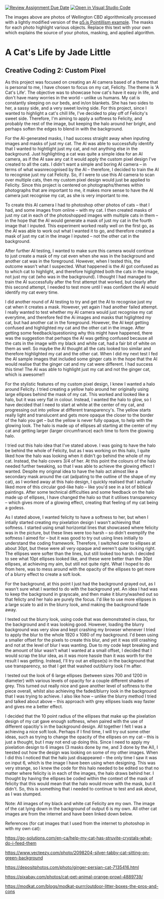 [![Review Assignment Due Date](https://classroom.github.com/assets/deadline-readme-button-24ddc0f5d75046c5622901739e7c5dd533143b0c8e959d652212380cedb1ea36.svg)](https://classroom.github.com/a/fhdOjw6q)
[![Open in Visual Studio Code](https://classroom.github.com/assets/open-in-vscode-718a45dd9cf7e7f842a935f5ebbe5719a5e09af4491e668f4dbf3b35d5cca122.svg)](https://classroom.github.com/online_ide?assignment_repo_id=11930259&assignment_repo_type=AssignmentRepo)

The images above are photos of Wellington CBD algorithmically processed with a lightly modified version of the [p5.js Pointillism example](https://p5js.org/examples/image-pointillism.html). The masks for each photo highlight various objects. Replace this text with your own which explains the source of your photos, masking, and applied algorithm.

# A Cat's Life by Jade Little
## Creative Coding 2: Custom Pixel

As this project was focused on creating an AI camera based of a theme that is personal to me, I have chosen to focus on my cat, Felicity. The theme is 'A Cat's Life'. The objective was to showcase how cat's have it easy in life, and don't have many worries in the world – unlike us humans. My cat is constantly sleeping on our beds, and in/on blankets. She has two sides to her, a sassy side, and a very sweet loving side. For this project, since I wanted to highlight a cat's chill life, I've decided to play off of Felicity's sweet side. Therefore, I'm aiming to apply a softness to Felicity, and probably the rest of the image, but keeping the halo around her bright, and perhaps soften the edges to blend in with the background.

For the AI-generated masks, I had success straight away when inputing images and masks of just my cat. The AI was able to successfully identify that I wanted to hightlight just my cat, and not anything else in the background. Just highlighting a cat was quite a simple idea for an AI camera, as if the AI saw any cat it would apply the custom pixel design I've created to all the cats. I didn't want a simple and boring AI camera – in terms of what wasnrecognised by the AI – therefore, I decided to train the AI to recognise just my cat Felicity. So, if I were to use this AI camera to scan over multiple cats, then my custom pixel design would just be applied to Felicity. Since this project is centered on photographs/themes within photographs that are important to me, it makes more sense to have the AI camera just recognise my cat, as she is very important to me. 

To create this AI camera I had to photoshop other photos of cats – that I had, and some images from online – with my cat. I then created masks of just my cat in each of the photoshopped images with multiple cats in them – in the hope that the AI would generate a mask of just my cat in the fourth image that I inputed. This experiment worked really well on the first go, as the AI was able to work out what I wanted it to go, and therefore created a mask of just my cat in the image I inputed – not the other cat in the background. 

After further AI testing, I wanted to make sure this camera would continue to just create a mask of my cat even when she was in the background and another cat was in the foreground. However, when I tested this, the outcome wasn't what I suspected. What happened is the AI got confused as to which cat to highlight, and therefore higlighted both the cats in the image, not just my cat (who was in the background). I thought I had managed to train the AI successfully after the first attempt that worked, but clearly after this second attempt, I needed to test more until I was confident the AI would identify my cat every time. 

I did another round of AI testing to try and get the AI to recognise just my cat when it creates a mask. However, yet again I had another failed attempt. I really wanted to test whether my AI camera would just recognise my cat everytime, and therefore fed the Ai images and masks that higlighted my cat, but had another cat in the foreground. However, the AI kept getting confused and highlighted my cat and the other cat in the image. After getting some feedback/questioning why this might have happened, there was the suggestion that perhaps the AI was getting confused because all the cats in the image with my black and white cat, had a fair bit of white on them as well. So maybe the AI thought all the cats looked too similar and therefore highlighted my cat and the other cat. When I did my next test I fed the AI sample images that included some ginger cats in the hope that the AI would realise that the ginger cat and my cat were different. I had success this time! The AI was able to highlight just my cat and not the ginger cat, which is awesome!!

For the stylistic features of my custom pixel design, I knew I wanted a halo around Felicity. I tried creating a yellow halo around her originally using large ellipses behind the mask of my cat. This worked and looked like a halo, but it was very flat in colour. Instead, I wanted the halo to glow, so I have decided that I need to start at white at the center of my cat, and progressing out into yellow at different transparency's. The yellow starts really light and translucent and gets more opaque the closer to the border of the halo you get – but the yellow is never fully opaque, to help with the glowing look. The halo is made up of ellipses all starting at the center of my cat and getting larger (larger circumfrance) each time to form the glowing halo. 

I tried out this halo idea that I've stated above. I was going to have the halo be behind the whole of Felicity, but as I was working on this halo, I quite liked how the halo was looking when it didn't go behind the whole of my cat. Instead, the halo covers 3/4 of her. At this point the colours of the halo needed further tweaking, so that I was able to achieve the glowing effect I wanted. Despite my original idea to have the halo act almost like a secondary mask around the cat (adpating to the outline of the shape of my cat), as I worked away at this halo design, I quickly realised that I actually liked more of this circular god-like halo – like you'd see in a lot of biblical paintings. After some technical difficulties and some feedback on the halo made up of ellipses, I have changed the halo so that it utilises transparency – which gives more of a glowing effect, creating that feeling of my cat being a godess. 

As I stated above, I wanted felicity to have a softness to her, but when I intially started creating my pixelation design I wasn't achieving that softness. I started using small horizontal lines that showcased where felicity was in the picture, but these lines were too harsh – so didn't exemplify the softness I aimed for – but it was good to try out using lines initially to understand the coding framework. Therefore, I switched over to ellipses at about 30pt, but these were all very opaque and weren't quite looking right. The ellipses were softer than the lines, but still looked too harsh. I decided to see what 10pt ellipses looked like, and these were better than the 30pt ellipses, at achieving my aim, but still not quite right. What I hoped to do from here, was to mess around with the opacity of the ellipses to get more of a blurry effect to create a soft look. 

For the background, at this point I just had the background grayed out, as I wasn't sure what I wanted to do with the background yet. An idea I had was to keep the background in grayscale, and then make it blurry/washed out so that felicty and her halo are purely the focus. I'd like to use more ellipses in a large scale to aid in the blurry look, amd making the background fade away.  

I tested out the blurry look, using code that was demonstrated in class, for the background and it was looking good. However, loading the blurry background was very slow and kept crashing my browser whenever I tried to apply the blur to the whole 1920 x 1080 of my background. I'd been using a smaller offset for the pixels to create this blur, and yet it was still crashing and not at the level of blur I was wanting. Due to my code kept breaking and the amount of blur wasn't what I wanted at a small offset, I decided that I would scrap the blur idea, as it was more hassle than it was worth for the result I was getting. Instead, I'll try out an ellipse(s) in the background that use transparency, so that I get that washed out/blurry look I'm after. 

I tested out the look of 6 large ellipses (between sizes 700 and 1200 in diameter) with various levels of opacity for a couple different shades of grey. This turned out really nice and gave another level of softness to the piece overall, whilst also achieving the faded/blurry look in the background that I was trying to achieve. I also like how – unlike the blurry method I tried and talked about above – this approach with grey ellipses loads way faster and gives me a better effect.  

I decided that the 10 point radius of the ellipses that make up the pixelation design of my cat gave enough softness, when paired with the use of different opacitiy's in the background design. All together I felt I was a achieving a nice soft look. Perhaps if I find time, I will try out some other ideas, such as trying to change the opacity of the ellipses on my cat – this is just a thought, but I may not end up doing this. Since I need to apply my pixelation design to 6 images (3 masks done by me, and 3 done by the AI), I teested out how the design was looking on some of my other images. When I did this I noticed that the halo just disappeared – the only time I saw it was on input 6, which is the image I have been using when designing. This was very strange, so I knew the code for this halo needed to be edited so that no matter where felicity is in each of the images, the halo draws behind her. I thought by having the ellipses be coded within the context of the mask of felicity that this would mean that the halo would move with the mask, but it didn't. So, this is something that i needed to continue to test and ask about, as I was stumped. 


Note: All images of my black and white cat Felicity are my own. The image of the cat lying down in the background of output 6 is my own. All other cat images are from the internet and have been linked down below. 

References (for cat images that I used from the internet to photoshop in with my own cat):

https://go-solutions.com/en-ca/help-my-cat-has-struvite-crystals-what-do-i-feed-them 

https://www.vecteezy.com/photo/2098204-silver-tabby-cat-sitting-on-green-background 

https://depositphotos.com/photo/ginger-persian-cat-7135416.html 

https://pixabay.com/photos/cat-pet-animal-orange-prowl-4889739/ 

https://modkat.com/blogs/modkat-purrr/outdoor-litter-boxes-the-pros-and-cons 

